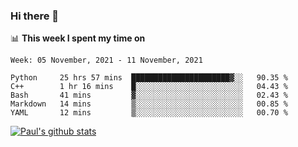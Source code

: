 ### Hi there 👋

📊 **This week I spent my time on**
<!--START_SECTION:waka-->
```text
Week: 05 November, 2021 - 11 November, 2021

Python     25 hrs 57 mins  ██████████████████████▓░░   90.35 % 
C++        1 hr 16 mins    █░░░░░░░░░░░░░░░░░░░░░░░░   04.43 % 
Bash       41 mins         ▓░░░░░░░░░░░░░░░░░░░░░░░░   02.43 % 
Markdown   14 mins         ▒░░░░░░░░░░░░░░░░░░░░░░░░   00.85 % 
YAML       12 mins         ▒░░░░░░░░░░░░░░░░░░░░░░░░   00.70 % 
```
<!--END_SECTION:waka-->


[![Paul's github stats](https://github-readme-stats.vercel.app/api?username=mickeyouyou&theme=dracula&show_icons=true)](https://github.com/anuraghazra/github-readme-stats)
